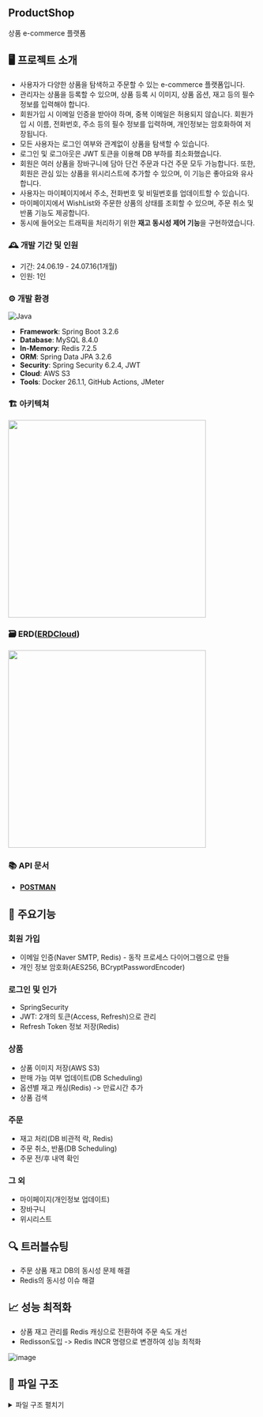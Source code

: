 ProductShop
---
상품 e-commerce 플랫폼

## 🖥️ 프로젝트 소개
- 사용자가 다양한 상품을 탐색하고 주문할 수 있는 e-commerce 플랫폼입니다.
- 관리자는 상품을 등록할 수 있으며, 상품 등록 시 이미지, 상품 옵션, 재고 등의 필수 정보를 입력해야 합니다.
- 회원가입 시 이메일 인증을 받아야 하며, 중복 이메일은 허용되지 않습니다. 회원가입 시 이름, 전화번호, 주소 등의 필수 정보를 입력하며, 개인정보는 암호화하여 저장됩니다.
- 모든 사용자는 로그인 여부와 관계없이 상품을 탐색할 수 있습니다.
- 로그인 및 로그아웃은 JWT 토큰을 이용해 DB 부하를 최소화했습니다.
- 회원은 여러 상품을 장바구니에 담아 단건 주문과 다건 주문 모두 가능합니다. 또한, 회원은 관심 있는 상품을 위시리스트에 추가할 수 있으며, 이 기능은 좋아요와 유사합니다.
- 사용자는 마이페이지에서 주소, 전화번호 및 비밀번호를 업데이트할 수 있습니다.
- 마이페이지에서 WishList와 주문한 상품의 상태를 조회할 수 있으며, 주문 취소 및 반품 기능도 제공합니다.
- 동시에 들어오는 트래픽을 처리하기 위한 **재고 동시성 제어 기능**을 구현하였습니다.

### 🕰️ 개발 기간 및 인원
* 기간: 24.06.19 - 24.07.16(1개월)
* 인원: 1인

### ⚙️ 개발 환경
![Java](https://img.shields.io/badge/Java-Oracle%20OpenJDK%2021.0.3-blue)
- **Framework**: Spring Boot 3.2.6
- **Database**: MySQL 8.4.0
- **In-Memory**: Redis 7.2.5
- **ORM**: Spring Data JPA 3.2.6
- **Security**: Spring Security 6.2.4, JWT
- **Cloud**: AWS S3
- **Tools**: Docker 26.1.1, GitHub Actions, JMeter

### 🏗️ 아키텍쳐
<!-- ![아키텍쳐](https://github.com/user-attachments/assets/10887e9c-ccd1-4fdd-8ffa-b8a11cfa943f) -->
<img src="https://github.com/user-attachments/assets/10887e9c-ccd1-4fdd-8ffa-b8a11cfa943f" height="400"/>

### 🗃️ ERD([ERDCloud](https://www.erdcloud.com/d/Xm7kDGmuH6picA6E8))
<!-- ![ERD](https://github.com/user-attachments/assets/8c43bb59-37d7-4d2d-81ab-4a949d93cce2) -->
<img src="https://github.com/user-attachments/assets/8c43bb59-37d7-4d2d-81ab-4a949d93cce2" height="400"/>


### 📚 API 문서
- #### [POSTMAN](https://documenter.getpostman.com/view/23481846/2sA3kSo3ZJ)

## 📌 주요기능

### 회원 가입
- 이메일 인증(Naver SMTP, Redis) - 동작 프로세스 다이어그램으로 만들
- 개인 정보 암호화(AES256, BCryptPasswordEncoder)
  
### 로그인 및 인가
- SpringSecurity
- JWT: 2개의 토큰(Access, Refresh)으로 관리
- Refresh Token 정보 저장(Redis)

### 상품
- 상품 이미지 저장(AWS S3)
- 판매 가능 여부 업데이트(DB Scheduling)
- 옵션별 재고 캐싱(Redis) -> 만료시간 추가
- 상품 검색

### 주문
- 재고 처리(DB 비관적 락, Redis)
- 주문 취소, 반품(DB Scheduling)
- 주문 전/후 내역 확인
  
### 그 외
- 마이페이지(개인정보 업데이트)
- 장바구니
- 위시리스트
  
## 🔍 트러블슈팅
- 주문 상품 재고 DB의 동시성 문제 해결
- Redis의 동시성 이슈 해결
<!-- - JWT를 사용함에도 불구하고 UserDetailsImpl에서 Member DB를 검사하여 세션 기반 인증과 차이가 없던 문제 해결(-> 당연한건디................) -->

## 📈 성능 최적화
- 상품 재고 관리를 Redis 캐싱으로 전환하여 주문 속도 개선
- Redisson도입 -> Redis INCR 명령으로 변경하여 성능 최적화
  
![image](https://github.com/user-attachments/assets/99cb4c71-edef-4fbc-98b7-58f4e2ec7235)

## 📂 파일 구조
<details>
<summary>파일 구조 펼치기</summary>

```
📦 
├─ .github
│  └─ workflows
│     └─ gitaction.yml
├─ .gitignore
├─ Dockerfile
├─ README.md
├─ build.gradle
├─ docker-compose.yml
├─ gradle
│  └─ wrapper
│     ├─ gradle-wrapper.jar
│     └─ gradle-wrapper.properties
├─ gradlew
├─ gradlew.bat
├─ settings.gradle
└─ src
   ├─ main
   │  ├─ java
   │  │  └─ com
   │  │     └─ whitedelay
   │  │        └─ productshop
   │  │           ├─ ProductshopApplication.java
   │  │           ├─ cart
   │  │           │  ├─ controller
   │  │           │  │  └─ CartController.java
   │  │           │  ├─ dto
   │  │           │  │  ├─ CartAllInfoResponseDto.java
   │  │           │  │  ├─ CartInfoRequestDto.java
   │  │           │  │  ├─ CartInfoResponseDto.java
   │  │           │  │  ├─ CartRequestDto.java
   │  │           │  │  └─ CartSimpleInfoRequestDto.java
   │  │           │  ├─ entity
   │  │           │  │  ├─ Cart.java
   │  │           │  │  └─ Timestamped.java
   │  │           │  ├─ repository
   │  │           │  │  └─ CartRepository.java
   │  │           │  └─ service
   │  │           │     └─ CartService.java
   │  │           ├─ exception
   │  │           │  └─ TokenCreationException.java
   │  │           ├─ image
   │  │           │  ├─ config
   │  │           │  │  └─ S3Config.java
   │  │           │  ├─ dto
   │  │           │  │  ├─ ImageInfoRequestDto.java
   │  │           │  │  ├─ ImageRequestDto.java
   │  │           │  │  └─ ImageResponseDto.java
   │  │           │  ├─ entity
   │  │           │  │  ├─ Image.java
   │  │           │  │  ├─ ImageTableEnum.java
   │  │           │  │  └─ Timestamped.java
   │  │           │  ├─ repository
   │  │           │  │  └─ ImageRepository.java
   │  │           │  └─ service
   │  │           │     └─ ImageService.java
   │  │           ├─ mail
   │  │           │  ├─ config
   │  │           │  │  └─ MailConfig.java
   │  │           │  ├─ controller
   │  │           │  │  └─ MailController.java
   │  │           │  ├─ dto
   │  │           │  │  ├─ SignupVerificationEmailDto.java
   │  │           │  │  └─ SignupVerifyCodeDto.java
   │  │           │  └─ service
   │  │           │     └─ MailService.java
   │  │           ├─ member
   │  │           │  ├─ controller
   │  │           │  │  ├─ AuthController.java
   │  │           │  │  └─ MemberController.java
   │  │           │  ├─ dto
   │  │           │  │  ├─ LoginRequestDto.java
   │  │           │  │  ├─ LoginResponseDto.java
   │  │           │  │  ├─ LogoutRequestDto.java
   │  │           │  │  ├─ MemberMyInfoRequestDto.java
   │  │           │  │  ├─ MemberMyInfoResponseDto.java
   │  │           │  │  ├─ MemberPasswordRequestDto.java
   │  │           │  │  ├─ MemberRequestDto.java
   │  │           │  │  ├─ OrderCancelResponseDto.java
   │  │           │  │  ├─ OrderDetailResponseDto.java
   │  │           │  │  ├─ OrderListResponseDto.java
   │  │           │  │  ├─ OrderProductDetailResponseDto.java
   │  │           │  │  ├─ OrderReturnResponseDto.java
   │  │           │  │  ├─ RefreshTokenRequestDto.java
   │  │           │  │  ├─ RefreshTokenResponseDto.java
   │  │           │  │  └─ SignupRequestDto.java
   │  │           │  ├─ entity
   │  │           │  │  ├─ Member.java
   │  │           │  │  ├─ MemberRoleEnum.java
   │  │           │  │  └─ Timestamped.java
   │  │           │  ├─ repository
   │  │           │  │  └─ MemberRepository.java
   │  │           │  ├─ service
   │  │           │  │  ├─ AuthService.java
   │  │           │  │  └─ MemberService.java
   │  │           │  └─ validation
   │  │           │     ├─ ZipCode.java
   │  │           │     └─ ZipCodeValidator.java
   │  │           ├─ order
   │  │           │  ├─ controller
   │  │           │  │  └─ OrderController.java
   │  │           │  ├─ dto
   │  │           │  │  ├─ DetuctedProductInfo.java
   │  │           │  │  ├─ OrderProductAllInfoRequestDto.java
   │  │           │  │  ├─ OrderProductAllInfoResponseDto.java
   │  │           │  │  ├─ OrderProductInfoRequestDto.java
   │  │           │  │  ├─ OrderProductPayRequestDto.java
   │  │           │  │  ├─ OrderProductPayResponseDto.java
   │  │           │  │  ├─ OrderProductRequestDto.java
   │  │           │  │  ├─ OrderProductResponseDto.java
   │  │           │  │  └─ OrderRequestDto.java
   │  │           │  ├─ entity
   │  │           │  │  ├─ Order.java
   │  │           │  │  ├─ OrderCardCompanyEnum.java
   │  │           │  │  ├─ OrderProduct.java
   │  │           │  │  ├─ OrderStatusEnum.java
   │  │           │  │  └─ Timestamped.java
   │  │           │  ├─ repository
   │  │           │  │  ├─ OrderProductRepository.java
   │  │           │  │  └─ OrderRepository.java
   │  │           │  └─ service
   │  │           │     ├─ OrderProductService.java
   │  │           │     ├─ OrderService.java
   │  │           │     └─ OrderStatusUpdateService.java
   │  │           ├─ product
   │  │           │  ├─ config
   │  │           │  │  └─ LoadDatabase.java
   │  │           │  ├─ controller
   │  │           │  │  └─ ProductController.java
   │  │           │  ├─ dto
   │  │           │  │  ├─ ProductDetailResponseDto.java
   │  │           │  │  ├─ ProductListResponseDto.java
   │  │           │  │  ├─ ProductOptionDetailResponseDto.java
   │  │           │  │  ├─ ProductOptionRequestDto.java
   │  │           │  │  ├─ ProductOptionResponseDto.java
   │  │           │  │  ├─ ProductOptionStockRequestDto.java
   │  │           │  │  ├─ ProductOptionStockResponseDto.java
   │  │           │  │  ├─ ProductRequestDto.java
   │  │           │  │  ├─ ProductResponseDto.java
   │  │           │  │  └─ ProductWithOptionsRequestDto.java
   │  │           │  ├─ entity
   │  │           │  │  ├─ Product.java
   │  │           │  │  ├─ ProductCategoryEnum.java
   │  │           │  │  ├─ ProductOption.java
   │  │           │  │  ├─ ProductStatusEnum.java
   │  │           │  │  └─ Timestamped.java
   │  │           │  ├─ repository
   │  │           │  │  ├─ ProductOptionRepository.java
   │  │           │  │  └─ ProductRepository.java
   │  │           │  └─ service
   │  │           │     ├─ ProductService.java
   │  │           │     └─ ProductStatusUpdateService.java
   │  │           ├─ redis
   │  │           │  ├─ config
   │  │           │  │  └─ RedisConfig.java
   │  │           │  └─ service
   │  │           │     └─ RedisService.java
   │  │           ├─ security
   │  │           │  ├─ UserDetails
   │  │           │  │  ├─ UserDetailsImpl.java
   │  │           │  │  └─ UserDetailsServiceImpl.java
   │  │           │  ├─ config
   │  │           │  │  ├─ EncryptConfig.java
   │  │           │  │  └─ WebSecurityConfig.java
   │  │           │  └─ jwt
   │  │           │     ├─ JwtAuthenticationFilter.java
   │  │           │     ├─ JwtAuthorizationFilter.java
   │  │           │     └─ JwtUtil.java
   │  │           ├─ util
   │  │           │  ├─ AES256Encoder.java
   │  │           │  └─ ApiResponse.java
   │  │           └─ wishlist
   │  │              ├─ controller
   │  │              │  └─ WishlistController.java
   │  │              ├─ dto
   │  │              │  ├─ WishlistRequestDto.java
   │  │              │  ├─ WishlistResponseDto.java
   │  │              │  └─ WishlistWishRequestDto.java
   │  │              ├─ entity
   │  │              │  ├─ Timestamped.java
   │  │              │  └─ Wishlist.java
   │  │              ├─ repository
   │  │              │  └─ WishlistRepository.java
   │  │              └─ service
   │  │                 └─ WishlistService.java
   │  └─ resources
   │     └─ application.yml
   └─ test
      └─ java
         └─ com
            └─ whitedelay
               └─ productshop
                  ├─ ProductshopApplicationTests.java
                  ├─ cart
                  │  ├─ controller
                  │  │  └─ CartControllerTest.java
                  │  └─ service
                  │     └─ CartServiceTest.java
                  ├─ mail
                  │  ├─ controller
                  │  │  └─ MailControllerTest.java
                  │  └─ service
                  │     └─ MailServiceTest.java
                  ├─ member
                  │  ├─ controller
                  │  │  ├─ AuthControllerTest.java
                  │  │  └─ MemberControllerTest.java
                  │  └─ service
                  │     ├─ AuthServiceTest.java
                  │     └─ MemberServiceTest.java
                  ├─ order
                  │  ├─ controller
                  │  │  └─ OrderControllerTest.java
                  │  └─ service
                  │     └─ OrderServiceTest.java
                  ├─ product
                  │  ├─ controller
                  │  │  └─ ProductControllerTest.java
                  │  └─ service
                  │     └─ ProductServiceTest.java
                  └─ wishlist
                     ├─ controller
                     │  └─ WishlistControllerTest.java
                     └─ service
                        └─ WishlistServiceTest.java

```

</details>
